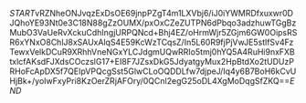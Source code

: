 $START$vRZNheONJvqzExDsOE69jnpPZgT4m1LXVbj6/iJ0iYWMRDfxuxwr0DJQhoYE93Nt0e3C18N88gZzOUMX/pxOxCZeZUTPN6dPbqo3adzhuwTGgBzMubO3VaUeRvXckuCdhIngjURPQNcd+Bhj4EZ/oHrmWjr5ZGjm6GW0OipsRSR6xYNxO8ChlJ8xSAUxAlqS4E59KcWzTCqsZ/In5L60R9fjPjVwJE5stlfSv4FzTewxVelkDCuR9XRhhVneNGxYLCJdgmUQwRRIo5tmj0hYQ5A4RuHi9nxFXBtxlcfAKsdFJXdsCOczslG17+EI8F7JZsxDkG5JdyatgyMux2HpBtdXo2tUDUzPRHoFcApDX5f7QEIpVPQcgSst5GlwCLoOQDDLfw7djpeJ/Iq4y6B7BoH6kCvUHjBk+/yoIwFxyPri8KzOerZRjAFOry/0QCnl2egG25oDL4XgMoDqgSfZKQ==$END$